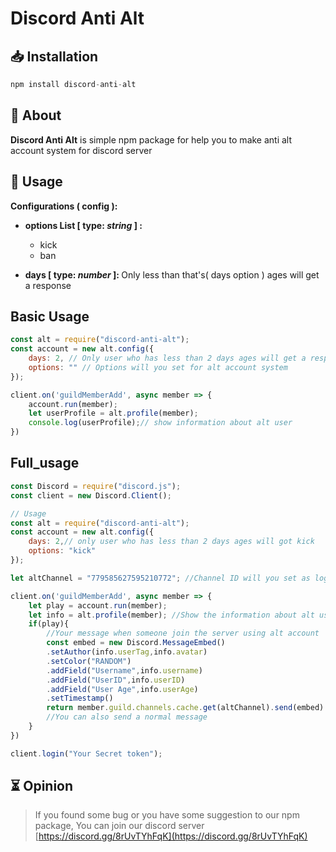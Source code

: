 # Discord Anti Alt

## 📥 Installation
```js
npm install discord-anti-alt
```

## 🔎 About
<b>Discord Anti Alt</b> is simple npm package for help you to make anti alt account system for discord server

## 🔧 Usage

<b>Configurations ( config ):</b>
- **options List [ type: <i>**string**</i> ] :**

    - kick
    - ban

- <b>days [ type:  <i>number</i> ]: </b> Only less than that's( days option ) ages will get a response

## Basic Usage
```js
const alt = require("discord-anti-alt");
const account = new alt.config({
    days: 2, // Only user who has less than 2 days ages will get a response
    options: "" // Options will you set for alt account system
});

client.on('guildMemberAdd', async member => {
    account.run(member);
    let userProfile = alt.profile(member); 
    console.log(userProfile);// show information about alt user
})
```


## Full_usage
```js
const Discord = require("discord.js");
const client = new Discord.Client();

// Usage
const alt = require("discord-anti-alt");
const account = new alt.config({
    days: 2,// only user who has less than 2 days ages will got kick
    options: "kick"
});

let altChannel = "779585627595210772"; //Channel ID will you set as logs channel

client.on('guildMemberAdd', async member => {
    let play = account.run(member);
    let info = alt.profile(member); //Show the information about alt user
    if(play){
        //Your message when someone join the server using alt account
        const embed = new Discord.MessageEmbed()
        .setAuthor(info.userTag,info.avatar)
        .setColor("RANDOM")
        .addField("Username",info.username)
        .addField("UserID",info.userID)
        .addField("User Age",info.userAge)
        .setTimestamp()
        return member.guild.channels.cache.get(altChannel).send(embed)
        //You can also send a normal message
    }
})

client.login("Your Secret token");
```

## ⏳ Opinion
> If you found some bug or you have some suggestion to our npm package, You can join our discord server [https://discord.gg/8rUvTYhFqK](https://discord.gg/8rUvTYhFqK)
